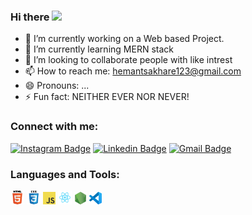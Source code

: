 ### Hi there  <img src="https://raw.githubusercontent.com/MartinHeinz/MartinHeinz/master/wave.gif" width="25px">

- 🔭 I’m currently working on a Web based Project.
- 🌱 I’m currently learning MERN stack
- 👯 I’m looking to collaborate people with like intrest
- 📫 How to reach me: hemantsakhare123@gmail.com
- 😄 Pronouns: ...
- ⚡ Fun fact: NEITHER EVER NOR NEVER!

### Connect with me:
[![Instagram Badge](https://img.shields.io/badge/Hemant-E4405F?style=flat-square&logo=Instagram&logoColor=white&link=https://www.instagram.com/living_because_of_dhoni/)](https://www.instagram.com/living_because_of_dhoni/) [![Linkedin Badge](https://img.shields.io/badge/-HemantSakhare-blue?style=flat-square&logo=Linkedin&logoColor=white&link=https://www.linkedin.com/in/hemant-sakhare-5b8873217/)](https://www.linkedin.com/in/hemant-sakhare-5b8873217/) [![Gmail Badge](https://img.shields.io/badge/-hemantsakhare123@gmail.com-c14438?style=flat-square&logo=Gmail&logoColor=white&link=mailto:adityakuldeeptrivedi@gmail.com)](mailto:hemantsakhare123@gmail.com)

### Languages and Tools:

<code><img alt="HTML5" width="22px" src="https://raw.githubusercontent.com/github/explore/80688e429a7d4ef2fca1e82350fe8e3517d3494d/topics/html/html.png" /></code>
<code><img alt="CSS3" width="22px" src="https://raw.githubusercontent.com/github/explore/80688e429a7d4ef2fca1e82350fe8e3517d3494d/topics/css/css.png" /></code>
<code><img alt="JavaScript" width="20px" src="https://raw.githubusercontent.com/github/explore/80688e429a7d4ef2fca1e82350fe8e3517d3494d/topics/javascript/javascript.png" /></code>
<code><img alt="React" width="22px" src="https://raw.githubusercontent.com/github/explore/80688e429a7d4ef2fca1e82350fe8e3517d3494d/topics/react/react.png" /></code>
<code><img alt="NodeJS" height="20" src="https://raw.githubusercontent.com/github/explore/80688e429a7d4ef2fca1e82350fe8e3517d3494d/topics/nodejs/nodejs.png"></code>
<code><img alt="VS Code" width="20px" src="https://raw.githubusercontent.com/github/explore/80688e429a7d4ef2fca1e82350fe8e3517d3494d/topics/visual-studio-code/visual-studio-code.png" /></code>
